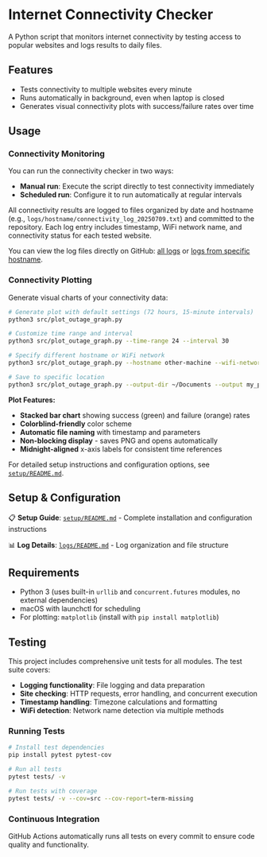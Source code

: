 # Internet Connectivity Checker

A Python script that monitors internet connectivity by testing access to popular websites and logs results to daily files.

## Features

- Tests connectivity to multiple websites every minute
- Runs automatically in background, even when laptop is closed
- Generates visual connectivity plots with success/failure rates over time

## Usage

### Connectivity Monitoring

You can run the connectivity checker in two ways:

- **Manual run**: Execute the script directly to test connectivity immediately
- **Scheduled run**: Configure it to run automatically at regular intervals

All connectivity results are logged to files organized by date and hostname (e.g., `logs/hostname/connectivity_log_20250709.txt`) and committed to the repository. Each log entry includes timestamp, WiFi network name, and connectivity status for each tested website. 

You can view the log files directly on GitHub: [all logs](https://github.com/zhengziying78/xfinity-outage/tree/main/logs) or [logs from specific hostname](https://github.com/zhengziying78/xfinity-outage/tree/main/logs/Ziyings-MacBook-Pro.local).

### Connectivity Plotting

Generate visual charts of your connectivity data:

```bash
# Generate plot with default settings (72 hours, 15-minute intervals)
python3 src/plot_outage_graph.py

# Customize time range and interval
python3 src/plot_outage_graph.py --time-range 24 --interval 30

# Specify different hostname or WiFi network
python3 src/plot_outage_graph.py --hostname other-machine --wifi-network "MyWiFi"

# Save to specific location
python3 src/plot_outage_graph.py --output-dir ~/Documents --output my_plot.png
```

**Plot Features:**
- **Stacked bar chart** showing success (green) and failure (orange) rates
- **Colorblind-friendly** color scheme
- **Automatic file naming** with timestamp and parameters
- **Non-blocking display** - saves PNG and opens automatically
- **Midnight-aligned** x-axis labels for consistent time references

For detailed setup instructions and configuration options, see [`setup/README.md`](setup/README.md).

## Setup & Configuration

📋 **Setup Guide**: [`setup/README.md`](setup/README.md) - Complete installation and configuration instructions

📊 **Log Details**: [`logs/README.md`](logs/README.md) - Log organization and file structure

## Requirements

- Python 3 (uses built-in `urllib` and `concurrent.futures` modules, no external dependencies)
- macOS with launchctl for scheduling
- For plotting: `matplotlib` (install with `pip install matplotlib`)

## Testing

This project includes comprehensive unit tests for all modules. The test suite covers:

- **Logging functionality**: File logging and data preparation
- **Site checking**: HTTP requests, error handling, and concurrent execution
- **Timestamp handling**: Timezone calculations and formatting
- **WiFi detection**: Network name detection via multiple methods

### Running Tests

```bash
# Install test dependencies
pip install pytest pytest-cov

# Run all tests
pytest tests/ -v

# Run tests with coverage
pytest tests/ -v --cov=src --cov-report=term-missing
```

### Continuous Integration

GitHub Actions automatically runs all tests on every commit to ensure code quality and functionality.
